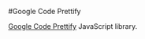 #Google Code Prettify

[Google Code Prettify](http://code.google.com/p/google-code-prettify/) JavaScript library.